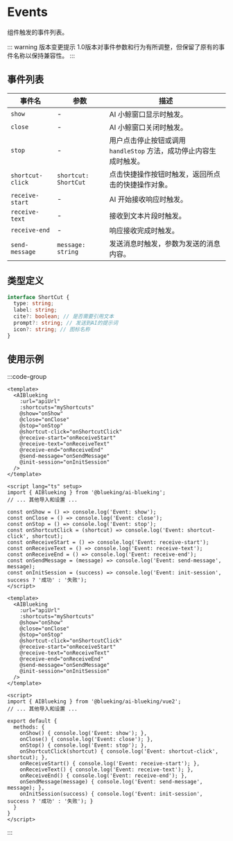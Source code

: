 # Events

组件触发的事件列表。

::: warning 版本变更提示
1.0版本对事件参数和行为有所调整，但保留了原有的事件名称以保持兼容性。
:::

## 事件列表

| 事件名             | 参数                          | 描述                                                                                                 |
| ------------------ | ----------------------------- | ---------------------------------------------------------------------------------------------------- |
| `show`             | -                             | AI 小鲸窗口显示时触发。                                                                                |
| `close`            | -                             | AI 小鲸窗口关闭时触发。                                                                                |
| `stop`             | -                             | 用户点击停止按钮或调用 `handleStop` 方法，成功停止内容生成时触发。                                     |
| `shortcut-click`   | `shortcut: ShortCut`          | 点击快捷操作按钮时触发，返回所点击的快捷操作对象。 |
| `receive-start`    | -                             | AI 开始接收响应时触发。                                                                           |
| `receive-text`     | -                             | 接收到文本片段时触发。                                                                            |
| `receive-end`      | -                             | 响应接收完成时触发。                                                                              |
| `send-message`     | `message: string`             | 发送消息时触发，参数为发送的消息内容。                                                           |                                                   |

## 类型定义

```typescript
interface ShortCut {
  type: string;
  label: string;
  cite?: boolean; // 是否需要引用文本
  prompt?: string; // 发送到AI的提示词
  icon?: string; // 图标名称
}
```

## 使用示例

:::code-group
```vue [Vue 3]
<template>
  <AIBlueking
    :url="apiUrl"
    :shortcuts="myShortcuts"
    @show="onShow"
    @close="onClose"
    @stop="onStop"
    @shortcut-click="onShortcutClick"
    @receive-start="onReceiveStart"
    @receive-text="onReceiveText"
    @receive-end="onReceiveEnd"
    @send-message="onSendMessage"
    @init-session="onInitSession"
  />
</template>

<script lang="ts" setup>
import { AIBlueking } from '@blueking/ai-blueking';
// ... 其他导入和设置 ...

const onShow = () => console.log('Event: show');
const onClose = () => console.log('Event: close');
const onStop = () => console.log('Event: stop');
const onShortcutClick = (shortcut) => console.log('Event: shortcut-click', shortcut);
const onReceiveStart = () => console.log('Event: receive-start');
const onReceiveText = () => console.log('Event: receive-text');
const onReceiveEnd = () => console.log('Event: receive-end');
const onSendMessage = (message) => console.log('Event: send-message', message);
const onInitSession = (success) => console.log('Event: init-session', success ? '成功' : '失败');
</script>
```

```vue [Vue 2]
<template>
  <AIBlueking
    :url="apiUrl"
    :shortcuts="myShortcuts"
    @show="onShow"
    @close="onClose"
    @stop="onStop"
    @shortcut-click="onShortcutClick"
    @receive-start="onReceiveStart"
    @receive-text="onReceiveText"
    @receive-end="onReceiveEnd"
    @send-message="onSendMessage"
    @init-session="onInitSession"
  />
</template>

<script>
import { AIBlueking } from '@blueking/ai-blueking/vue2';
// ... 其他导入和设置 ...

export default {
  methods: {
    onShow() { console.log('Event: show'); },
    onClose() { console.log('Event: close'); },
    onStop() { console.log('Event: stop'); },
    onShortcutClick(shortcut) { console.log('Event: shortcut-click', shortcut); },
    onReceiveStart() { console.log('Event: receive-start'); },
    onReceiveText() { console.log('Event: receive-text'); },
    onReceiveEnd() { console.log('Event: receive-end'); },
    onSendMessage(message) { console.log('Event: send-message', message); },
    onInitSession(success) { console.log('Event: init-session', success ? '成功' : '失败'); }
  }
}
</script>
```
:::
